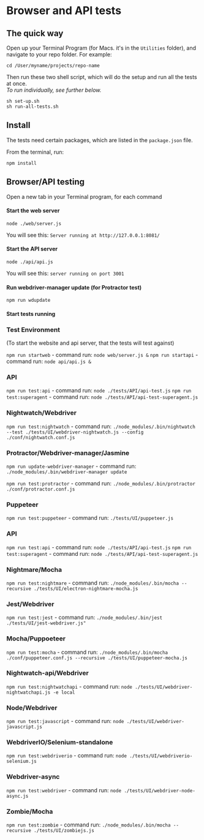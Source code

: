 # Browser and API tests

## The quick way

Open up your Terminal Program (for Macs. it's in the `Utilities` folder), and navigate to your repo folder. For example:
```
cd /User/myname/projects/repo-name
```
Then run these two shell script, which will do the setup and run all the tests at once.  
_To run individually, see further below._

```
sh set-up.sh
sh run-all-tests.sh
```

## Install

The tests need certain packages, which are listed in the `package.json` file.

From the terminal, run:
```
npm install
```

## Browser/API testing

Open a new tab in your Terminal program, for each command

#### Start the web server
```
node ./web/server.js
```
You will see this:
`Server running at http://127.0.0.1:8081/`

#### Start the API server
```
node ./api/api.js
```
You will see this:
`server running on port 3001`


#### Run webdriver-manager update (for Protractor test)
```
npm run wdupdate
```

#### Start tests running

### Test Environment

(To start the website and api server, that the tests will test against)

`npm run startweb` - command run: `node web/server.js &`
`npm run startapi` - command run: `node api/api.js &`

### API

`npm run test:api` - command run: `node ./tests/API/api-test.js`
`npm run test:superagent` - command run: `node ./tests/API/api-test-superagent.js`

### Nightwatch/Webdriver

`npm run test:nightwatch` - command run: `./node_modules/.bin/nightwatch --test ./tests/UI/webdriver-nightwatch.js --config ./conf/nightwatch.conf.js`

### Protractor/Webdriver-manager/Jasmine

`npm run update-webdriver-manager` - command run: `./node_modules/.bin/webdriver-manager update`

`npm run test:protractor` - command run: `./node_modules/.bin/protractor ./conf/protractor.conf.js`

### Puppeteer

`npm run test:puppeteer` - command run: `./tests/UI/puppeteer.js`

### API

`npm run test:api` - command run: `node ./tests/API/api-test.js`
`npm run test:superagent` - command run: `node ./tests/API/api-test-superagent.js`

### Nightmare/Mocha

`npm run test:nightmare` - command run: `./node_modules/.bin/mocha --recursive ./tests/UI/electron-nightmare-mocha.js`

### Jest/Webdriver

`npm run test:jest` - command run: `./node_modules/.bin/jest ./tests/UI/jest-webdriver.js"`

### Mocha/Puppoeteer

`npm run test:mocha` - command run: `./node_modules/.bin/mocha ./conf/puppeteer.conf.js --recursive ./tests/UI/puppeteer-mocha.js`

### Nightwatch-api/Webdriver

`npm run test:nightwatchapi` - command run: `node ./tests/UI/webdriver-nightwatchapi.js -e local`

### Node/Webdriver

`npm run test:javascript` - command run: `node ./tests/UI/webdriver-javascript.js`

### WebdriverIO/Selenium-standalone

`npm run test:webdriverio` - command run: `node ./tests/UI/webdriverio-selenium.js`

### Webdriver-async

`npm run test:webdriver` - command run: `node ./tests/UI/webdriver-node-async.js`

### Zombie/Mocha

`npm run test:zombie` - command run: `./node_modules/.bin/mocha --recursive ./tests/UI/zombiejs.js`
